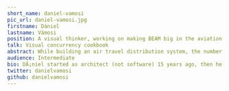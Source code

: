 ```yaml
---
short_name: daniel-vamosi
pic_url: daniel-vamosi.jpg
firstname: Dániel
lastname: Vámosi
position: A visual thinker, working on making BEAM big in the aviation industry
talk: Visual concurrency cookbook
abstract: While building an air travel distribution system, the number and variety of concurrency patterns we need to evaluate and apply can be vast. Sometimes OTP comes to the rescue, sometimes good tricks from the community, sometimes our own designs. I have been prototyping visualisation tools for the BEAM for few years already, also gave same talks around the topic. This time I would like to use these tools to tell our journey and present our learnings through a visual concurrency cookbook.
audience: Intermediate
bio: DÃ¡niel started as architect (not software) 15 years ago, then he gradually switched to software development and later engineering management. Since 2016 January DÃ¡niel is leading the tech for flyiin.com and bringing BEAM technologies to the aviation industry.
twitter: danielvamosi
github: danielvamosi
---
```

